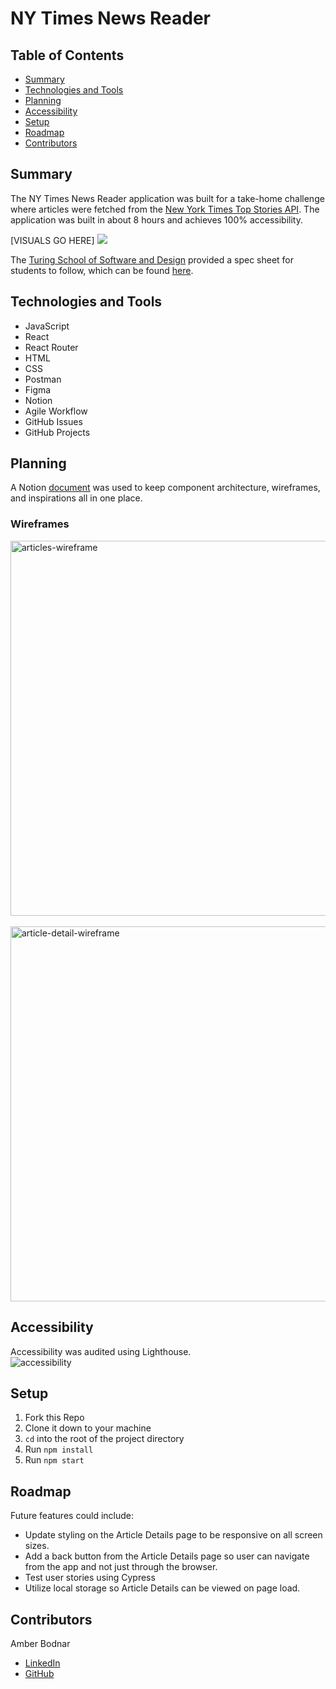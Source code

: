# NY Times News Reader

## Table of Contents
- [Summary](#summary)
- [Technologies and Tools](#technologies-and-tools)
- [Planning](#planning)
- [Accessibility](#accessibility)
- [Setup](#setup)
- [Roadmap](#roadmap)
- [Contributors](#contributors)


## Summary
The NY Times News Reader application was built for a take-home challenge where articles were fetched from the [New York Times Top Stories API](https://developer.nytimes.com/docs/top-stories-product/1/overview). The application was built in about 8 hours and achieves 100% accessibility.

[VISUALS GO HERE]
![](name-of-giphy.gif)

The [Turing School of Software and Design](https://turing.edu/) provided a spec sheet for students to follow, which can be found [here](https://mod4.turing.edu/projects/take_home/take_home_fe).


## Technologies and Tools
* JavaScript
* React
* React Router
* HTML
* CSS
* Postman
* Figma
* Notion
* Agile Workflow
* GitHub Issues
* GitHub Projects


## Planning
A Notion [document](https://picturesque-bandana-b81.notion.site/NY-Times-News-Reader-f84c4e09eb41404589604e5be5a097c4) was used to keep component architecture, wireframes, and inspirations all in one place. 

### Wireframes
<img width="600" alt="articles-wireframe" src="https://user-images.githubusercontent.com/99693359/191517608-0657f3af-5603-4d8c-908a-aa16dedfe8cb.png">
</br>
</br>
<img width="600" alt="article-detail-wireframe" src="https://user-images.githubusercontent.com/99693359/191517890-2805482a-d294-44c7-a4e6-50c855f16fcf.png">


## Accessibility
Accessibility was audited using Lighthouse.
</br>
![accessibility](https://user-images.githubusercontent.com/99693359/191518243-b1efc9d1-0045-4ab9-975b-62f56b25f080.png)


## Setup
1. Fork this Repo
2. Clone it down to your machine
3. `cd` into the root of the project directory
4. Run `npm install`
5. Run `npm start`


## Roadmap
Future features could include:
* Update styling on the Article Details page to be responsive on all screen sizes.
* Add a back button from the Article Details page so user can navigate from the app and not just through the browser.
* Test user stories using Cypress
* Utilize local storage so Article Details can be viewed on page load.


## Contributors
Amber Bodnar
* [LinkedIn](https://www.linkedin.com/in/amberbodnar/)
* [GitHub](https://github.com/abodnar1)
